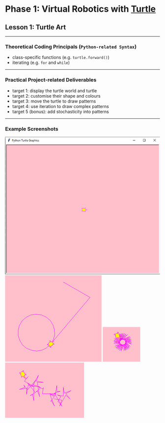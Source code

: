 # Phase 1: Virtual Robotics with [Turtle](https://docs.python.org/3/library/turtle.html)
## Lesson 1: Turtle Art
---
### Theoretical Coding Principals (`Python-related Syntax`)
* class-specific functions (e.g. `turtle.forward()`)
* iterating (e.g. `for` and `while`) 
---
### Practical Project-related Deliverables
* target 1: display the turtle world and turtle
* target 2: customise their shape and colours
* target 3: move the turtle to draw patterns
* target 4: use iteration to draw complex patterns
* target 5 (bonus): add stochasticity into patterns
---
### Example Screenshots
![](turtle_world.png)
![](turtle_shapes.png)
![](turtle_art.png)
![](turtle_stochastic.png)